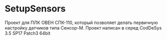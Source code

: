 # SetupSensors

Проект для ПЛК ОВЕН СПК-110, который позволяет делать первичную настройку датчиков типа Сенсор-М.
Проект написан в серед CodDeSys 3.5 SP17 Patch3 64bit

